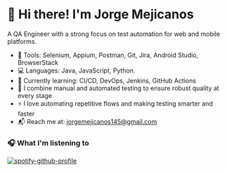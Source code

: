 #  👋 Hi there! I'm **Jorge Mejicanos**

A QA Engineer with a strong focus on test automation for web and mobile platforms.

- 🔧 Tools: Selenium, Appium, Postman, Git, Jira, Android Studio, BrowserStack
- 💻 Languages: Java, JavaScript, Python.
- 🚀 Currently learning: CI/CD, DevOps, Jenkins, GitHub Actions
- 🧪 I combine manual and automated testing to ensure robust quality at every stage
- ⚡ I love automating repetitive flows and making testing smarter and faster
- 📬 Reach me at: [jorgemejicanos145@gmail.com](mailto:jorgemejicanos145@gmail.com)

### 🎧 What I'm listening to

[![spotify-github-profile](https://spotify-github-profile.kittinanx.com/api/view?uid=31d3qpwwkf2kp6bilfa5jus7ibka&cover_image=true&theme=natemoo-re&show_offline=true&background_color=121212&interchange=true&bar_color=53b14f&bar_color_cover=false)](https://spotify-github-profile.kittinanx.com/api/view?uid=31d3qpwwkf2kp6bilfa5jus7ibka&redirect=true)
